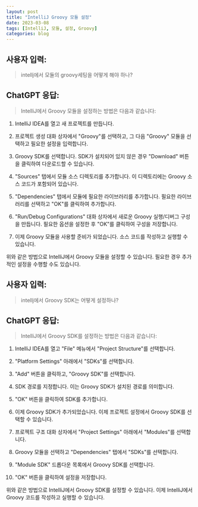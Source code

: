 ```yaml
---
layout: post
title: "IntelliJ Groovy 모듈 설정"
date: 2023-03-08
tags: [IntelliJ, 모듈, 설정, Groovy]
categories: blog
---
```


## 사용자 입력:
> intellj에서 모듈의 groovy세팅을 어떻게 해야 하나?

## ChatGPT 응답:
> IntelliJ에서 Groovy 모듈을 설정하는 방법은 다음과 같습니다:

1. IntelliJ IDEA를 열고 새 프로젝트를 만듭니다.

2. 프로젝트 생성 대화 상자에서 "Groovy"를 선택하고, 그 다음 "Groovy" 모듈을 선택하고 필요한 설정을 입력합니다.

3. Groovy SDK를 선택합니다. SDK가 설치되어 있지 않은 경우 "Download" 버튼을 클릭하여 다운로드할 수 있습니다.

4. "Sources" 탭에서 모듈 소스 디렉토리를 추가합니다. 이 디렉토리에는 Groovy 소스 코드가 포함되어 있습니다.

5. "Dependencies" 탭에서 모듈에 필요한 라이브러리를 추가합니다. 필요한 라이브러리를 선택하고 "OK"를 클릭하여 추가합니다.

6. "Run/Debug Configurations" 대화 상자에서 새로운 Groovy 실행/디버그 구성을 만듭니다. 필요한 옵션을 설정한 후 "OK"를 클릭하여 구성을 저장합니다.

7. 이제 Groovy 모듈을 사용할 준비가 되었습니다. 소스 코드를 작성하고 실행할 수 있습니다.

위와 같은 방법으로 IntelliJ에서 Groovy 모듈을 설정할 수 있습니다. 필요한 경우 추가적인 설정을 수행할 수도 있습니다.

## 사용자 입력:
> intellj에서 Groovy SDK는 어떻게 설정하나?

## ChatGPT 응답:
> IntelliJ에서 Groovy SDK를 설정하는 방법은 다음과 같습니다:

1. IntelliJ IDEA를 열고 "File" 메뉴에서 "Project Structure"를 선택합니다.

2. "Platform Settings" 아래에서 "SDKs"를 선택합니다.

3. "Add" 버튼을 클릭하고, "Groovy SDK"를 선택합니다.

4. SDK 경로를 지정합니다. 이는 Groovy SDK가 설치된 경로를 의미합니다.

5. "OK" 버튼을 클릭하여 SDK를 추가합니다.

6. 이제 Groovy SDK가 추가되었습니다. 이제 프로젝트 설정에서 Groovy SDK를 선택할 수 있습니다.

7. 프로젝트 구조 대화 상자에서 "Project Settings" 아래에서 "Modules"를 선택합니다.

8. Groovy 모듈을 선택하고 "Dependencies" 탭에서 "SDKs"를 선택합니다.

9. "Module SDK" 드롭다운 목록에서 Groovy SDK를 선택합니다.

10. "OK" 버튼을 클릭하여 설정을 저장합니다.

위와 같은 방법으로 IntelliJ에서 Groovy SDK를 설정할 수 있습니다. 이제 IntelliJ에서 Groovy 코드를 작성하고 실행할 수 있습니다.


